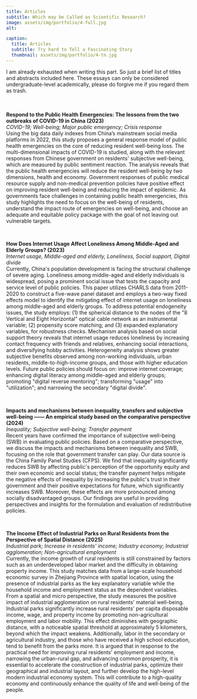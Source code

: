 ```yaml
---
title: Articles
subtitle: Which may be Called as Scientific Research?
image: assets/img/portfolio/4-full.jpg
alt: 

caption:
  title: Articles
  subtitle: Try hard to Tell a Fascinating Story 
  thumbnail: assets/img/portfolio/4-tn.jpg
---
```

I am already exhausted when writing this part. So just a brief list of titles and abstracts included here. These essays can only be considered undergraduate-level academically, please do forgive me if you regard them as trash.  
  
  <br><br>
**Respond to the Public Health Emergencies: The lessons from the two outbreaks of COVID-19 in China  (2023)**  
*COVID-19; Well-being; Major public emergency; Crisis response*  
Using the big data daily indexes from China’s mainstream social media platforms in 2022, this study proposes a general response model of public health emergencies on the core of reducing resident well-being loss. The multi-dimensional impacts of COVID-19 is studied, along with the relevant responses from Chinese government on residents' subjective well-being, which are measured by public sentiment reaction. The analysis reveals that the public health emergencies will reduce the resident well-being by two dimensions, health and economy. Government responses of public medical resource supply and non-medical prevention policies have positive effect on improving resident well-being and reducing the impact of epidemic. As governments face challenges in containing public health emergencies, this study highlights the need to focus on the well-being of residents, understand the impact route of emergencies on well-being, and choose an adequate and equitable policy package with the goal of not leaving out vulnerable targets.   

  <br>
  
**How Does Internet Usage Affect Loneliness Among Middle-Aged and Elderly Groups? (2023)**  
*Internet usage, Middle-aged and elderly, Loneliness, Social support, Digital divide*  
Currently, China's population development is facing the structural challenge of severe aging. Loneliness among middle-aged and elderly individuals is widespread, posing a prominent social issue that tests the capacity and service level of public policies. This paper utilizes CHARLS data from 2011-2020 to construct a five-wave panel dataset and employs a two-way fixed effects model to identify the mitigating effect of internet usage on loneliness among middle-aged and elderly groups. To address potential endogeneity issues, the study employs: (1) the spherical distance to the nodes of the "8 Vertical and Eight Horizontal" optical cable network as an instrumental variable; (2) propensity score matching; and (3) expanded explanatory variables, for robustness checks. Mechanism analysis based on social support theory reveals that internet usage reduces loneliness by increasing contact frequency with friends and relatives, enhancing social interactions, and diversifying hobby activities. Heterogeneity analysis shows greater subjective benefits observed among non-working individuals, urban residents, middle-to-high-income groups, and those with higher education levels. Future public policies should focus on: improve internet coverage; enhancing digital literacy among middle-aged and elderly groups; promoting "digital reverse mentoring"; transforming "usage" into "utilization"; and narrowing the secondary "digital divide".

  <br>
  
**Impacts and mechanisms between inequality, transfers and subjective well-being —— An empirical study based on the comparative perspective (2024)**  
*Inequality; Subjective well-being; Transfer payment*  
Recent years have confirmed the importance of subjective well-being (SWB) in evaluating public policies. Based on a comparative perspective, we discuss the impacts and mechanisms between inequality and SWB, focusing on the role that government transfer can play. Our data source is the China Family Panel Studies (CFPS). We find that inequality significantly reduces SWB by affecting public's perception of the opportunity equity and their own economic and social status; the transfer payment helps mitigate the negative effects of inequality by increasing the public's trust in their government and their positive expectations for future, which significantly increases SWB. Moreover, these effects are more pronounced among socially
disadvantaged groups. Our findings are useful in providing perspectives and insights for the formulation and evaluation of redistributive policies.  

  <br>
  
**The Income Effect of Industrial Parks on Rural Residents from the Perspective of Spatial Distance (2025)**  
*Industrial park; Increase in residents' income; Industry economy; Industrial agglomeration; Non-agricultural employment*   
Currently, the income growth of rural residents is still constrained by factors such as an underdeveloped labor market and the difficulty in obtaining property income. This study matches data from a large-scale household economic survey in Zhejiang Province with spatial location, using the presence of industrial parks as the key explanatory variable while the household income and employment status as the dependent variables. From a spatial and micro perspective, the study measures the positive impact of industrial agglomeration on rural residents' material well-being. Industrial parks significantly increase rural residents' per capita disposable income, wage, and property income by promoting non-agricultural employment and labor mobility. This effect diminishes with geographic distance, with a noticeable spatial threshold at approximately 5 kilometers, beyond which the impact weakens. Additionally, labor in the secondary or agricultural industry, and those who have received a high school education, tend to benefit from the parks more. It is argued that in response to the practical need for improving rural residents' employment and income, narrowing the urban-rural gap, and advancing common prosperity, it is essential to accelerate the construction of industrial parks, optimize their geographical and industrial layout, and further develop the high-level modern industrial economy system. This will contribute to a high-quality economy and continuously enhance the quality of life and well-being of the people.

<br><br>

